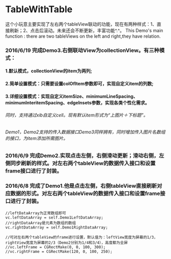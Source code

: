 # TableWithTable

这个小玩意主要实现了左右两个tableView联动的功能，现在有两种样式：1、直接刷新；2、点击后滚动。未来还会不断更新，丰富功能^.^。
This Demo's main function : there are two tableViews on the left and right,they have relation.

### 2016/6/19 完成Demo3.右侧联动View为collectionView。有三种模式：
#### 1.默认模式，collectionView的item为两列;
#### 2.简单设置模式：只需要设置colOfItem参数即可，实现自定义item的列数;
#### 3.详细设置模式：实现自定义itemSize、minimumLineSpacing、minimumInteritemSpacing、edgeInsets参数，实现各类个性化需求。
###### 同时，支持通过xib自定义cell。现有默认item形式为“上图片＋下标题”。
###### Demo1，Demo2支持的传入数据接口Demo3同样拥有，同时增加传入图片名数组的接口，为item添加所需图片。

### 2016/6/9 完成Demo2.实现点击左侧，右侧滑动更新；滑动右侧，左侧同步刷新的样式。对左右两个tableView的数据传入接口和设置frame接口进行了封装。

### 2016/6/8 完成了Demo1.他是点击左侧，右侧tableView直接刷新对应数据的形式。对左右两个tableView的数据传入接口和设置frame接口进行了封装。
````
//leftDataArray为正常数组即可
vc.leftDataArray = self.Demo1LeftDataArray;
//rightDataArray是元素为数组的数组
vc.rightDataArray = self.Demo1RightDataArray;
    
//可对左右两个tableView的frame进行设置，默认值为：leftView宽度为屏幕的1/3，rightView宽度为屏幕的2/3（Demo2分别为1/4和3/4），高度都为全屏
//vc.leftFrame = CGRectMake(0, 0, 100, 300);
//vc.rightFrame = CGRectMake(120, 0, 100, 250);
````
